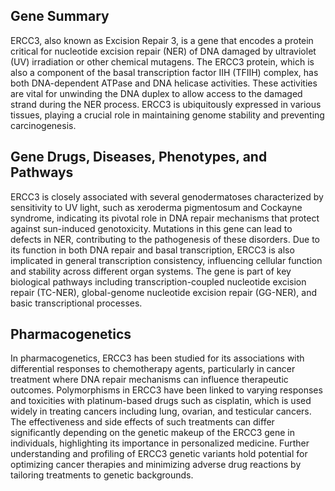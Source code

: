 ## Gene Summary
ERCC3, also known as Excision Repair 3, is a gene that encodes a protein critical for nucleotide excision repair (NER) of DNA damaged by ultraviolet (UV) irradiation or other chemical mutagens. The ERCC3 protein, which is also a component of the basal transcription factor IIH (TFIIH) complex, has both DNA-dependent ATPase and DNA helicase activities. These activities are vital for unwinding the DNA duplex to allow access to the damaged strand during the NER process. ERCC3 is ubiquitously expressed in various tissues, playing a crucial role in maintaining genome stability and preventing carcinogenesis.

## Gene Drugs, Diseases, Phenotypes, and Pathways
ERCC3 is closely associated with several genodermatoses characterized by sensitivity to UV light, such as xeroderma pigmentosum and Cockayne syndrome, indicating its pivotal role in DNA repair mechanisms that protect against sun-induced genotoxicity. Mutations in this gene can lead to defects in NER, contributing to the pathogenesis of these disorders. Due to its function in both DNA repair and basal transcription, ERCC3 is also implicated in general transcription consistency, influencing cellular function and stability across different organ systems. The gene is part of key biological pathways including transcription-coupled nucleotide excision repair (TC-NER), global-genome nucleotide excision repair (GG-NER), and basic transcriptional processes.

## Pharmacogenetics
In pharmacogenetics, ERCC3 has been studied for its associations with differential responses to chemotherapy agents, particularly in cancer treatment where DNA repair mechanisms can influence therapeutic outcomes. Polymorphisms in ERCC3 have been linked to varying responses and toxicities with platinum-based drugs such as cisplatin, which is used widely in treating cancers including lung, ovarian, and testicular cancers. The effectiveness and side effects of such treatments can differ significantly depending on the genetic makeup of the ERCC3 gene in individuals, highlighting its importance in personalized medicine. Further understanding and profiling of ERCC3 genetic variants hold potential for optimizing cancer therapies and minimizing adverse drug reactions by tailoring treatments to genetic backgrounds.